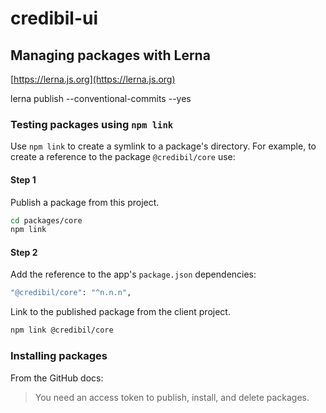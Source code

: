 # credibil-ui

## Managing packages with Lerna

[https://lerna.js.org](https://lerna.js.org)

lerna publish --conventional-commits --yes

### Testing packages using `npm link`

Use `npm link` to create a symlink to a package's directory. For example, to create a reference to the package `@credibil/core` use:

#### Step 1

Publish a package from this project.

```bash
cd packages/core
npm link
```

#### Step 2

Add the reference to the app's `package.json` dependencies:

```bash
"@credibil/core": "^n.n.n",
```

Link to the published package from the client project.

```bash
npm link @credibil/core
```

### Installing packages

From the GitHub docs:
> You need an access token to publish, install, and delete packages.
